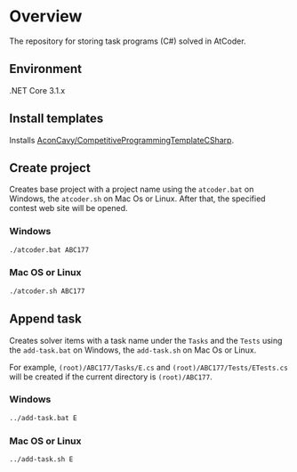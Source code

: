 # Overview

The repository for storing task programs (C#) solved in AtCoder.

## Environment

.NET Core 3.1.x

## Install templates

Installs [AconCavy/CompetitiveProgrammingTemplateCSharp](https://github.com/AconCavy/CompetitiveProgrammingTemplateCSharp).

## Create project

Creates base project with a project name using the `atcoder.bat` on Windows, the `atcoder.sh` on Mac Os or Linux.
After that, the specified contest web site will be opened.

### Windows

```sh
./atcoder.bat ABC177
```

### Mac OS or Linux

```sh
./atcoder.sh ABC177
```

## Append task

Creates solver items with a task name under the `Tasks` and the `Tests` using the `add-task.bat` on Windows, the `add-task.sh` on Mac Os or Linux.

For example, `(root)/ABC177/Tasks/E.cs` and `(root)/ABC177/Tests/ETests.cs` will be created if the current directory is `(root)/ABC177`.

### Windows

```sh
../add-task.bat E
```

### Mac OS or Linux

```sh
../add-task.sh E
```
